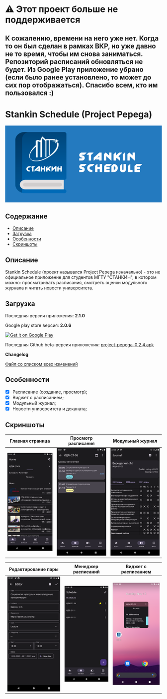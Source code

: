 # ⚠️ Этот проект больше не поддерживается
## К сожалению, времени на него уже нет. Когда то он был сделан в рамках ВКР, но уже давно не то время, чтобы им снова заниматься. Репозиторий расписаний обновляться не будет. Из Google Play приложение убрано (если было ранее установлено, то может до сих пор отображаться). Спасибо всем, кто им пользовался :)

# Stankin Schedule (Project Pepega)

<div align="center">
    <img src="./screenshots/logo.png" >
</div>

## Содержание

- [Описание](#Описание)
- [Загрузка](#Загрузка)
- [Особенности](#Особенности)
- [Скриншоты](#Скриншоты)

## Описание

Stankin Schedule (проект назывался Project Pepega изначально) - это не официальное приложение для
студентов МГТУ "СТАНКИН", в
котором можно: просматривать расписания, смотреть оценки модульного журнала и читать новости
университета.

## Загрузка

Последняя версия приложения: **2.1.0**

Google play store версия: **2.0.6**

<a href='https://play.google.com/store/apps/details?id=com.vereshchagin.nikolay.stankinschedule'><img alt='Get it on Google Play' src='https://play.google.com/intl/en_us/badges/images/generic/en_badge_web_generic.png' width=200/></a>

Последняя Github beta-версия
приложения: [project-pepega-0.2.4.apk](https://github.com/Nikololoshka/ProjectPepega/releases/download/0.2.4/project-pepega-0.2.4.apk)

**Changelog**

[Файл со списком всех изменений](changelog.txt)

## Особенности

- [X] Расписание (создание, просмотр);
- [X] Виджет с расписанием;
- [X] Модульный журнал;
- [X] Новости университета и деканата;

## Скриншоты

| Главная страница                     | Просмотр расписания                  | Модульный журнал                     |
|--------------------------------------|--------------------------------------|--------------------------------------|
| ![Screenshot 1](./screenshots/1.png) | ![Screenshot 2](./screenshots/2.png) | ![Screenshot 3](./screenshots/3.png) |

| Редактирование пары                  | Менеджер расписаний                  | Виджет с расписанием                 |
|--------------------------------------|--------------------------------------|--------------------------------------|
| ![Screenshot 4](./screenshots/4.png) | ![Screenshot 5](./screenshots/5.png) | ![Screenshot 6](./screenshots/6.png) |
